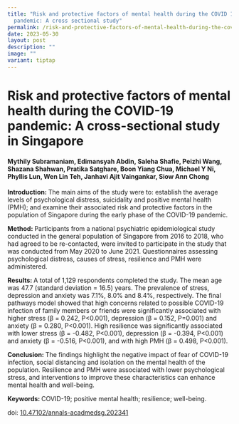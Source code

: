 ```yaml
---
title: "Risk and protective factors of mental health during the COVID 19
  pandemic: A cross sectional study"
permalink: /risk-and-protective-factors-of-mental-health-during-the-covid-19-pandemic-a-cross-sectional-study/
date: 2023-05-30
layout: post
description: ""
image: ""
variant: tiptap
---
```

<h1><strong>Risk and protective factors of mental health during the COVID-19 pandemic: A cross-sectional study in Singapore</strong></h1>
<h4>Mythily Subramaniam, Edimansyah Abdin, Saleha Shafie, Peizhi Wang, Shazana Shahwan, Pratika Satghare, Boon Yiang Chua, Michael Y Ni, Phyllis Lun, Wen Lin Teh, Janhavi Ajit Vaingankar, Siow Ann Chong</h4>
<p><strong>Introduction: </strong>The main aims of the study were to: establish
the average levels of psychological distress, suicidality and positive
mental health (PMH); and examine their associated risk and protective factors
in the population of Singapore during the early phase of the COVID-19 pandemic.</p>
<p><strong>Method: </strong>Participants from a national psychiatric epidemiological
study conducted in the general population of Singapore from 2016 to 2018,
who had agreed to be re-contacted, were invited to participate in the study
that was conducted from May 2020 to June 2021. Questionnaires assessing
psychological distress, causes of stress, resilience and PMH were administered.</p>
<p><strong>Results: </strong>A total of 1,129 respondents completed the study.
The mean age was 47.7 (standard deviation = 16.5) years. The prevalence
of stress, depression and anxiety was 7.1%, 8.0% and 8.4%, respectively.
The final pathways model showed that high concerns related to possible
COVID-19 infection of family members or friends were significantly associated
with higher stress (β = 0.242, P&lt;0.001), depression (β = 0.152, P=0.001)
and anxiety (β = 0.280, P&lt;0.001). High resilience was significantly
associated with lower stress (β = -0.482, P&lt;0.001), depression (β =
-0.394, P&lt;0.001) and anxiety (β = -0.516, P&lt;0.001), and with high
PMH (β = 0.498, P&lt;0.001).</p>
<p><strong>Conclusion: </strong>The findings highlight the negative impact
of fear of COVID-19 infection, social distancing and isolation on the mental
health of the population. Resilience and PMH were associated with lower
psychological stress, and interventions to improve these characteristics
can enhance mental health and well-being.</p>
<p><strong>Keywords: </strong>COVID-19; positive mental health; resilience;
well-being.</p>
<p></p>
<p>doi: <a href="10.47102/annals-acadmedsg.202341" rel="noopener nofollow" target="_blank">10.47102/annals-acadmedsg.202341</a>
</p>